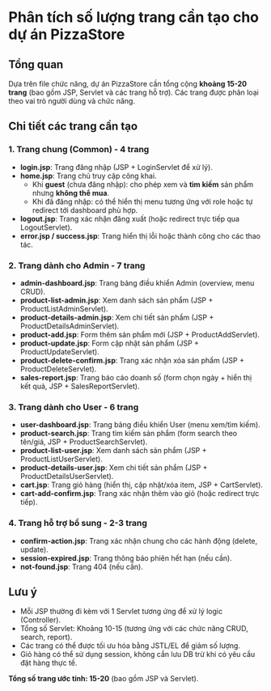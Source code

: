 # Phân tích số lượng trang cần tạo cho dự án PizzaStore

## Tổng quan
Dựa trên file chức năng, dự án PizzaStore cần tổng cộng **khoảng 15-20 trang** (bao gồm JSP, Servlet và các trang hỗ trợ). Các trang được phân loại theo vai trò người dùng và chức năng.

## Chi tiết các trang cần tạo

### 1. Trang chung (Common) - 4 trang
- **login.jsp**: Trang đăng nhập (JSP + LoginServlet để xử lý).
- **home.jsp**: Trang chủ truy cập công khai.
  - Khi **guest** (chưa đăng nhập): cho phép xem và **tìm kiếm** sản phẩm nhưng **không thể mua**.
  - Khi đã đăng nhập: có thể hiển thị menu tương ứng với role hoặc tự redirect tới dashboard phù hợp.
- **logout.jsp**: Trang xác nhận đăng xuất (hoặc redirect trực tiếp qua LogoutServlet).
- **error.jsp / success.jsp**: Trang hiển thị lỗi hoặc thành công cho các thao tác.

### 2. Trang dành cho Admin - 7 trang
- **admin-dashboard.jsp**: Trang bảng điều khiển Admin (overview, menu CRUD).
- **product-list-admin.jsp**: Xem danh sách sản phẩm (JSP + ProductListAdminServlet).
- **product-details-admin.jsp**: Xem chi tiết sản phẩm (JSP + ProductDetailsAdminServlet).
- **product-add.jsp**: Form thêm sản phẩm mới (JSP + ProductAddServlet).
- **product-update.jsp**: Form cập nhật sản phẩm (JSP + ProductUpdateServlet).
- **product-delete-confirm.jsp**: Trang xác nhận xóa sản phẩm (JSP + ProductDeleteServlet).
- **sales-report.jsp**: Trang báo cáo doanh số (form chọn ngày + hiển thị kết quả, JSP + SalesReportServlet).

### 3. Trang dành cho User - 6 trang
- **user-dashboard.jsp**: Trang bảng điều khiển User (menu xem/tìm kiếm).
- **product-search.jsp**: Trang tìm kiếm sản phẩm (form search theo tên/giá, JSP + ProductSearchServlet).
- **product-list-user.jsp**: Xem danh sách sản phẩm (JSP + ProductListUserServlet).
- **product-details-user.jsp**: Xem chi tiết sản phẩm (JSP + ProductDetailsUserServlet).
- **cart.jsp**: Trang giỏ hàng (hiển thị, cập nhật/xóa item, JSP + CartServlet).
- **cart-add-confirm.jsp**: Trang xác nhận thêm vào giỏ (hoặc redirect trực tiếp).

### 4. Trang hỗ trợ bổ sung - 2-3 trang
- **confirm-action.jsp**: Trang xác nhận chung cho các hành động (delete, update).
- **session-expired.jsp**: Trang thông báo phiên hết hạn (nếu cần).
- **not-found.jsp**: Trang 404 (nếu cần).

## Lưu ý
- Mỗi JSP thường đi kèm với 1 Servlet tương ứng để xử lý logic (Controller).
- Tổng số Servlet: Khoảng 10-15 (tương ứng với các chức năng CRUD, search, report).
- Các trang có thể được tối ưu hóa bằng JSTL/EL để giảm số lượng.
- Giỏ hàng có thể sử dụng session, không cần lưu DB trừ khi có yêu cầu đặt hàng thực tế.

**Tổng số trang ước tính: 15-20** (bao gồm JSP và Servlet).
